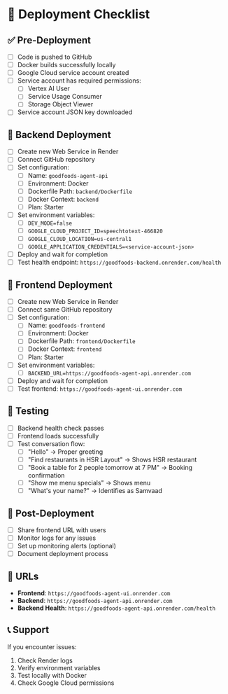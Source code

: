 # 🚀 Deployment Checklist

## ✅ Pre-Deployment
- [ ] Code is pushed to GitHub
- [ ] Docker builds successfully locally
- [ ] Google Cloud service account created
- [ ] Service account has required permissions:
  - [ ] Vertex AI User
  - [ ] Service Usage Consumer
  - [ ] Storage Object Viewer
- [ ] Service account JSON key downloaded

## 🔧 Backend Deployment
- [ ] Create new Web Service in Render
- [ ] Connect GitHub repository
- [ ] Set configuration:
  - [ ] Name: `goodfoods-agent-api`
  - [ ] Environment: Docker
  - [ ] Dockerfile Path: `backend/Dockerfile`
  - [ ] Docker Context: `backend`
  - [ ] Plan: Starter
- [ ] Set environment variables:
  - [ ] `DEV_MODE=false`
  - [ ] `GOOGLE_CLOUD_PROJECT_ID=speechtotext-466820`
  - [ ] `GOOGLE_CLOUD_LOCATION=us-central1`
  - [ ] `GOOGLE_APPLICATION_CREDENTIALS=<service-account-json>`
- [ ] Deploy and wait for completion
- [ ] Test health endpoint: `https://goodfoods-backend.onrender.com/health`

## 🎨 Frontend Deployment
- [ ] Create new Web Service in Render
- [ ] Connect same GitHub repository
- [ ] Set configuration:
  - [ ] Name: `goodfoods-frontend`
  - [ ] Environment: Docker
  - [ ] Dockerfile Path: `frontend/Dockerfile`
  - [ ] Docker Context: `frontend`
  - [ ] Plan: Starter
- [ ] Set environment variables:
  - [ ] `BACKEND_URL=https://goodfoods-agent-api.onrender.com`
- [ ] Deploy and wait for completion
- [ ] Test frontend: `https://goodfoods-agent-ui.onrender.com`

## 🧪 Testing
- [ ] Backend health check passes
- [ ] Frontend loads successfully
- [ ] Test conversation flow:
  - [ ] "Hello" → Proper greeting
  - [ ] "Find restaurants in HSR Layout" → Shows HSR restaurant
  - [ ] "Book a table for 2 people tomorrow at 7 PM" → Booking confirmation
  - [ ] "Show me menu specials" → Shows menu
  - [ ] "What's your name?" → Identifies as Samvaad

## 🎉 Post-Deployment
- [ ] Share frontend URL with users
- [ ] Monitor logs for any issues
- [ ] Set up monitoring alerts (optional)
- [ ] Document deployment process

## 🔗 URLs
- **Frontend**: `https://goodfoods-agent-ui.onrender.com`
- **Backend**: `https://goodfoods-agent-api.onrender.com`
- **Backend Health**: `https://goodfoods-agent-api.onrender.com/health`

## 📞 Support
If you encounter issues:
1. Check Render logs
2. Verify environment variables
3. Test locally with Docker
4. Check Google Cloud permissions 